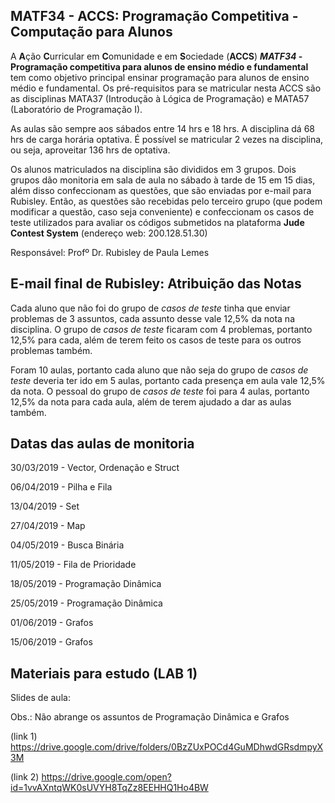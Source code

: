 ## MATF34 - ACCS: Programação Competitiva - Computação para Alunos

A **A**ção **C**urricular em **C**omunidade e em **S**ociedade (**ACCS**) ***MATF34* - Programação competitiva para alunos de ensino médio e fundamental** tem como objetivo principal ensinar programação para alunos de ensino médio e fundamental. Os pré-requisitos para se matricular nesta ACCS são as disciplinas MATA37 (Introdução à Lógica de Programação) e MATA57 (Laboratório de Programação I).


As aulas são sempre aos sábados entre 14 hrs e 18 hrs. A disciplina dá 68 hrs de carga horária optativa. É possível se matricular 2 vezes na disciplina, ou seja, aproveitar 136 hrs de optativa.

Os alunos matriculados na disciplina são divididos em 3 grupos. Dois grupos dão monitoria em sala de aula no sábado à tarde de 15 em 15 dias, além disso confeccionam as questões, que são enviadas por e-mail para Rubisley. Então, as questões são recebidas pelo terceiro grupo (que podem modificar a questão, caso seja conveniente) e confeccionam os casos de teste utilizados para avaliar os códigos submetidos na plataforma **Jude Contest System** (endereço web: 200.128.51.30)

Responsável: Profº Dr. Rubisley de Paula Lemes

## E-mail final de Rubisley: Atribuição das Notas

Cada aluno que não foi do grupo de *casos de teste* tinha que enviar problemas de 3 assuntos, cada assunto desse vale 12,5% da nota na disciplina. O grupo de *casos de teste* ficaram com 4 problemas, portanto 12,5% para cada, além de terem feito os casos de teste para os outros problemas também.

Foram 10 aulas, portanto cada aluno que não seja do grupo de *casos de teste* deveria ter ido em 5 aulas, portanto cada presença em aula vale 12,5% da nota. O pessoal do grupo de *casos de teste* foi para 4 aulas, portanto 12,5% da nota para cada aula, além de terem ajudado a dar as aulas também.

## Datas das aulas de monitoria


30/03/2019 - Vector, Ordenação e Struct

06/04/2019 - Pilha e Fila

13/04/2019 - Set

27/04/2019 - Map

04/05/2019 - Busca Binária

11/05/2019 - Fila de Prioridade

18/05/2019 - Programação Dinâmica

25/05/2019 - Programação Dinâmica

01/06/2019 - Grafos

15/06/2019 - Grafos

## Materiais para estudo (LAB 1)


Slides de aula:

Obs.: Não abrange os assuntos de Programação Dinâmica e Grafos

(link 1) https://drive.google.com/drive/folders/0BzZUxPOCd4GuMDhwdGRsdmpyX3M

(link 2) https://drive.google.com/open?id=1vvAXntqWK0sUVYH8TqZz8EEHHQ1Ho4BW
